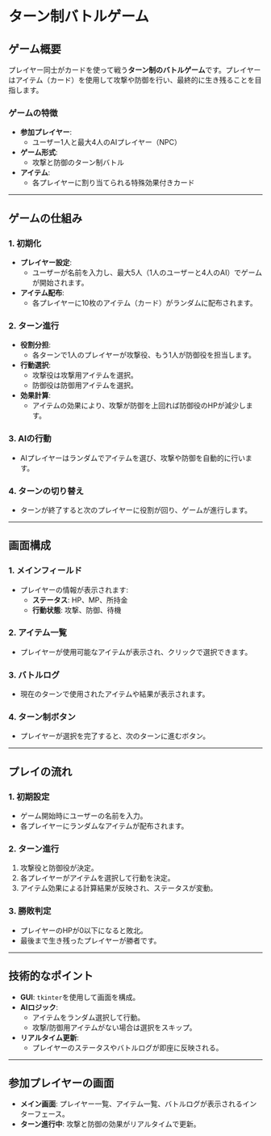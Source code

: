 # ターン制バトルゲーム

## **ゲーム概要**
プレイヤー同士がカードを使って戦う**ターン制のバトルゲーム**です。プレイヤーはアイテム（カード）を使用して攻撃や防御を行い、最終的に生き残ることを目指します。

### **ゲームの特徴**
- **参加プレイヤー**:
  - ユーザー1人と最大4人のAIプレイヤー（NPC）
- **ゲーム形式**:
  - 攻撃と防御のターン制バトル
- **アイテム**:
  - 各プレイヤーに割り当てられる特殊効果付きカード

---

## **ゲームの仕組み**
### **1. 初期化**
- **プレイヤー設定**:
  - ユーザーが名前を入力し、最大5人（1人のユーザーと4人のAI）でゲームが開始されます。
- **アイテム配布**:
  - 各プレイヤーに10枚のアイテム（カード）がランダムに配布されます。

### **2. ターン進行**
- **役割分担**:
  - 各ターンで1人のプレイヤーが攻撃役、もう1人が防御役を担当します。
- **行動選択**:
  - 攻撃役は攻撃用アイテムを選択。
  - 防御役は防御用アイテムを選択。
- **効果計算**:
  - アイテムの効果により、攻撃が防御を上回れば防御役のHPが減少します。

### **3. AIの行動**
- AIプレイヤーはランダムでアイテムを選び、攻撃や防御を自動的に行います。

### **4. ターンの切り替え**
- ターンが終了すると次のプレイヤーに役割が回り、ゲームが進行します。

---

## **画面構成**
### **1. メインフィールド**
- プレイヤーの情報が表示されます:
  - **ステータス**: HP、MP、所持金
  - **行動状態**: 攻撃、防御、待機

### **2. アイテム一覧**
- プレイヤーが使用可能なアイテムが表示され、クリックで選択できます。

### **3. バトルログ**
- 現在のターンで使用されたアイテムや結果が表示されます。

### **4. ターン制ボタン**
- プレイヤーが選択を完了すると、次のターンに進むボタン。

---

## **プレイの流れ**
### **1. 初期設定**
- ゲーム開始時にユーザーの名前を入力。
- 各プレイヤーにランダムなアイテムが配布されます。

### **2. ターン進行**
1. 攻撃役と防御役が決定。
2. 各プレイヤーがアイテムを選択して行動を決定。
3. アイテム効果による計算結果が反映され、ステータスが変動。

### **3. 勝敗判定**
- プレイヤーのHPが0以下になると敗北。
- 最後まで生き残ったプレイヤーが勝者です。

---

## **技術的なポイント**
- **GUI**: `tkinter`を使用して画面を構成。
- **AIロジック**:
  - アイテムをランダム選択して行動。
  - 攻撃/防御用アイテムがない場合は選択をスキップ。
- **リアルタイム更新**:
  - プレイヤーのステータスやバトルログが即座に反映される。

---

## **参加プレイヤーの画面**
- **メイン画面**: プレイヤー一覧、アイテム一覧、バトルログが表示されるインターフェース。
- **ターン進行中**: 攻撃と防御の効果がリアルタイムで更新。
